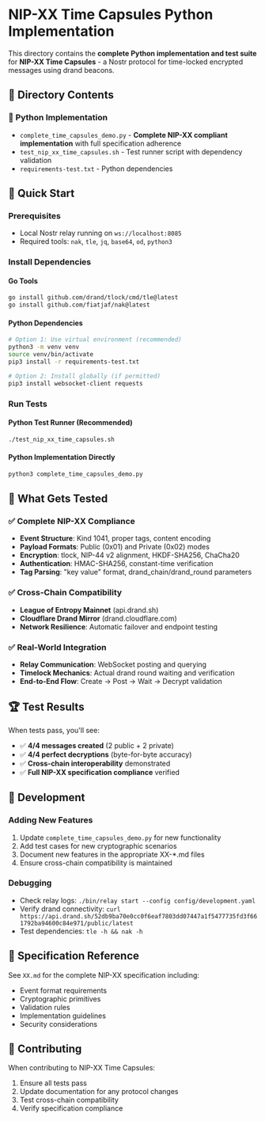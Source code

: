 # NIP-XX Time Capsules Python Implementation

This directory contains the **complete Python implementation and test suite** for **NIP-XX Time Capsules** - a Nostr protocol for time-locked encrypted messages using drand beacons.

## 📁 Directory Contents

### 🐍 Python Implementation

- `complete_time_capsules_demo.py` - **Complete NIP-XX compliant implementation** with full specification adherence
- `test_nip_xx_time_capsules.sh` - Test runner script with dependency validation
- `requirements-test.txt` - Python dependencies

## 🚀 Quick Start

### Prerequisites

- Local Nostr relay running on `ws://localhost:8085`
- Required tools: `nak`, `tle`, `jq`, `base64`, `od`, `python3`

### Install Dependencies

#### Go Tools

```bash
go install github.com/drand/tlock/cmd/tle@latest
go install github.com/fiatjaf/nak@latest
```

#### Python Dependencies

```bash
# Option 1: Use virtual environment (recommended)
python3 -m venv venv
source venv/bin/activate
pip3 install -r requirements-test.txt

# Option 2: Install globally (if permitted)
pip3 install websocket-client requests
```

### Run Tests

#### Python Test Runner (Recommended)

```bash
./test_nip_xx_time_capsules.sh
```

#### Python Implementation Directly

```bash
python3 complete_time_capsules_demo.py
```

## 🎯 What Gets Tested

### ✅ Complete NIP-XX Compliance

- **Event Structure**: Kind 1041, proper tags, content encoding
- **Payload Formats**: Public (0x01) and Private (0x02) modes
- **Encryption**: tlock, NIP-44 v2 alignment, HKDF-SHA256, ChaCha20
- **Authentication**: HMAC-SHA256, constant-time verification
- **Tag Parsing**: "key value" format, drand_chain/drand_round parameters

### ✅ Cross-Chain Compatibility

- **League of Entropy Mainnet** (api.drand.sh)
- **Cloudflare Drand Mirror** (drand.cloudflare.com)
- **Network Resilience**: Automatic failover and endpoint testing

### ✅ Real-World Integration

- **Relay Communication**: WebSocket posting and querying
- **Timelock Mechanics**: Actual drand round waiting and verification
- **End-to-End Flow**: Create → Post → Wait → Decrypt validation

## 🏆 Test Results

When tests pass, you'll see:

- ✅ **4/4 messages created** (2 public + 2 private)
- ✅ **4/4 perfect decryptions** (byte-for-byte accuracy)
- ✅ **Cross-chain interoperability** demonstrated
- ✅ **Full NIP-XX specification compliance** verified

## 🔧 Development

### Adding New Features

1. Update `complete_time_capsules_demo.py` for new functionality
2. Add test cases for new cryptographic scenarios
3. Document new features in the appropriate XX-*.md files
4. Ensure cross-chain compatibility is maintained

### Debugging

- Check relay logs: `./bin/relay start --config config/development.yaml`
- Verify drand connectivity: `curl https://api.drand.sh/52db9ba70e0cc0f6eaf7803dd07447a1f5477735fd3f661792ba94600c84e971/public/latest`
- Test dependencies: `tle -h && nak -h`

## 📖 Specification Reference

See `XX.md` for the complete NIP-XX specification including:

- Event format requirements
- Cryptographic primitives
- Validation rules
- Implementation guidelines
- Security considerations

## 🤝 Contributing

When contributing to NIP-XX Time Capsules:

1. Ensure all tests pass
2. Update documentation for any protocol changes
3. Test cross-chain compatibility
4. Verify specification compliance
